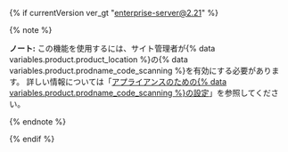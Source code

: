 {% if currentVersion ver_gt "enterprise-server@2.21" %}

{% note %}

**ノート:** この機能を使用するには、サイト管理者が{% data variables.product.product_location %}の{% data variables.product.prodname_code_scanning %}を有効にする必要があります。 詳しい情報については「[アプライアンスのための{% data variables.product.prodname_code_scanning %}の設定](/enterprise/admin/configuration/configuring-code-scanning-for-your-appliance)」を参照してください。

{% endnote %}

{% endif %}
